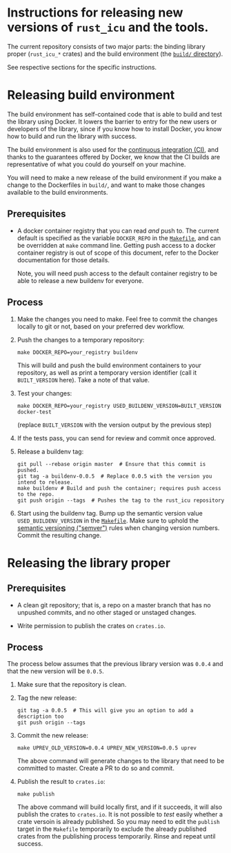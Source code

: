# Instructions for releasing new versions of `rust_icu` and the tools.

The current repository consists of two major parts: the binding library proper
(`rust_icu_*` crates) and the build environment (the [`build/`
directory](/build)).

See respective sections for the specific instructions.

# Releasing build environment

The build environment has self-contained code that is able to build and test
the library using Docker.  It lowers the barrier to entry for the new users
or developers of the library, since if you know how to install Docker, you know
how to build and run the library with success.

The build environment is also used for the [continuous integration
(CI)](https://travis-ci.org/google/rust_icu), and thanks to the guarantees
offered by Docker, we know that the CI builds are representative of what you
could do yourself on your machine.

You will need to make a new release of the build environment if you make a
change to the Dockerfiles in `build/`, and want to make those changes available
to the build environments.

## Prerequisites

* A docker container registry that you can read *and* push to.  The current
  default is specified as the variable `DOCKER_REPO` in the
  [`Makefile`](/Makefile), and can be overridden at `make` command line.
  Getting push access to a docker container registry is out of scope of this
  document, refer to the Docker documentation for those details.

  Note, you will need push access to the default container registry to be able
  to release a new buildenv for everyone.

## Process

1. Make the changes you need to make.  Feel free to commit the changes locally
   to git or not, based on your preferred dev workflow.

2. Push the changes to a temporary repository:

   ```
   make DOCKER_REPO=your_registry buildenv
   ```

   This will build and push the build environment containers to your
   repository, as well as print a temporary version identifier (call it
   `BUILT_VERSION` here). Take a note of that value.

3. Test your changes:

   ```
   make DOCKER_REPO=your_registry USED_BUILDENV_VERSION=BUILT_VERSION docker-test
   ```

   (replace `BUILT_VERSION` with the version output by the previous step)

4. If the tests pass, you can send for review and commit once approved.

5. Release a buildenv tag:

   ```
   git pull --rebase origin master  # Ensure that this commit is pushed.
   git tag -a buildenv-0.0.5  # Replace 0.0.5 with the version you intend to release.
   make buildenv # Build and push the container; requires push access to the repo.
   git push origin --tags  # Pushes the tag to the rust_icu repository
   ```

6. Start using the buildenv tag.  Bump up the semantic version value
   `USED_BUILDENV_VERSION` in the [`Makefile`](/Makefile).  Make sure to uphold
   the [semantic versioning ("semver")](https://www.semver.org) rules when
   changing version numbers.  Commit the resulting change.

# Releasing the library proper

## Prerequisites

* A clean git repository; that is, a repo on a master branch that has no unpushed commits, 
  and no other staged or unstaged changes.

* Write permission to publish the crates on `crates.io`.

## Process

The process below assumes that the previous library version was `0.0.4` and that
the new version will be `0.0.5`.

1.  Make sure that the repository is clean.

2. Tag the new release:

   ```
   git tag -a 0.0.5  # This will give you an option to add a description too
   git push origin --tags
   ```

3. Commit the new release:

   ```
   make UPREV_OLD_VERSION=0.0.4 UPREV_NEW_VERSION=0.0.5 uprev
   ```

   The above command will generate changes to the library that need to be committed
   to master.  Create a PR to do so and commit.

4. Publish the result to `crates.io`:

   ```
   make publish
   ```

   The above command will build locally first, and if it succeeds, it will also
   publish the crates to `crates.io`.  It is not possible to *test* easily whether a
   crate versoin is already published.  So you may need to edit the `publish` target
   in the `Makefile` temporarily to exclude the already published crates from the 
   publishing process temporarily. Rinse and repeat until success.

